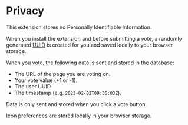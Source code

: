 # Privacy

This extension stores no Personally Identifiable Information.

When you install the extension and before submitting a vote, a randomly generated [UUID](https://en.wikipedia.org/wiki/Universally_unique_identifier) is created for you and saved locally to your browser storage.

When you vote, the following data is sent and stored in the database:
- The URL of the page you are voting on.
- Your vote value (+1 or -1).
- The user UUID.
- The timestamp (e.g. `2023-02-02T09:36:03Z`).

Data is only sent and stored when you click a vote button.

Icon preferences are stored locally in your browser storage.
